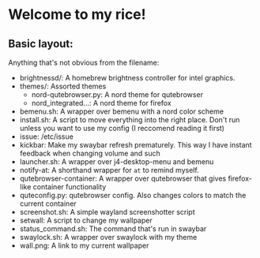 # Welcome to my rice!

## Basic layout:
Anything that's not obvious from the filename:
* brightnessd/: A homebrew brightness controller for intel graphics.
* themes/: Assorted themes
	* nord-qutebrowser.py: A nord theme for qutebrowser
	* nord_integrated...: A nord theme for firefox
* bemenu.sh: A wrapper over bemenu with a nord color scheme
* install.sh: A script to move everything into the right place. Don't run unless you want to use my config (I reccomend reading it first)
* issue: /etc/issue
* kickbar: Make my swaybar refresh prematurely. This way I have instant feedback when changing volume and such
* launcher.sh: A wrapper over j4-desktop-menu and bemenu
* notify-at: A shorthand wrapper for `at` to remind myself.
* qutebrowser-container: A wrapper over qutebrowser that gives firefox-like container functionality
* quteconfig.py: qutebrowser config. Also changes colors to match the current container
* screenshot.sh: A simple wayland screenshotter script
* setwall: A script to change my wallpaper
* status_command.sh: The command that's run in swaybar
* swaylock.sh: A wrapper over swaylock with my theme
* wall.png: A link to my current wallpaper
